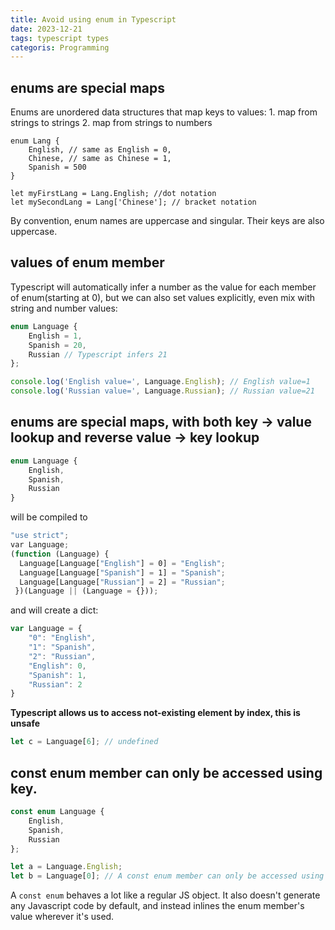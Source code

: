 ```yaml
---
title: Avoid using enum in Typescript
date: 2023-12-21
tags: typescript types
categoris: Programming
---
```


## enums are special maps

Enums are unordered data structures that map keys to values:
	1. map from strings to strings
	2. map from strings to numbers

```
enum Lang {
	English, // same as English = 0,
	Chinese, // same as Chinese = 1,
	Spanish = 500
}

let myFirstLang = Lang.English; //dot notation
let mySecondLang = Lang['Chinese']; // bracket notation
```

By convention, enum names are uppercase and singular. Their keys are also uppercase.

## values of enum member

Typescript will automatically infer a number as the value for each member of enum(starting at 0), but we can also set values explicitly, even mix with string and number values:

```typescript
enum Language {
    English = 1,
    Spanish = 20,
    Russian // Typescript infers 21
};

console.log('English value=', Language.English); // English value=1
console.log('Russian value=', Language.Russian); // Russian value=21
```

## enums are special maps, with both key -> value lookup and reverse value -> key lookup

```typescript
enum Language {
	English,
	Spanish,
	Russian
}
```

will be compiled to 

```javascript
"use strict";
var Language;
(function (Language) {
  Language[Language["English"] = 0] = "English";
  Language[Language["Spanish"] = 1] = "Spanish";
  Language[Language["Russian"] = 2] = "Russian";
 })(Language || (Language = {}));
```

and will create a dict:

```javascript
var Language = {
    "0": "English",
    "1": "Spanish",
    "2": "Russian",
    "English": 0,
    "Spanish": 1,
    "Russian": 2
}
```

**Typescript allows us to access not-existing element by index, this is unsafe**

```typescript
let c = Language[6]; // undefined
```

## const enum member can only be accessed using key.

```typescript
const enum Language {
    English,
    Spanish,
    Russian
};

let a = Language.English;
let b = Language[0]; // A const enum member can only be accessed using a string literal.
```

A `const enum` behaves a lot like a regular JS object. It also doesn't generate any Javascript code by default, and instead inlines the enum member's value wherever it's used.